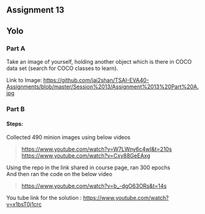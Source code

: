 ## Assignment 13
## Yolo

### Part A
Take an image of yourself, holding another object which is there in COCO data set (search for COCO classes to learn). 

Link to Image: https://github.com/jai2shan/TSAI-EVA40-Assignments/blob/master/Session%2013/Assignment%2013%20Part%20A.jpg

### Part B

#### Steps: 
Collected 490 minion images using below videos 
  > https://www.youtube.com/watch?v=W7LWny6c4wI&t=210s                
  > https://www.youtube.com/watch?v=Cxy88GeEAxg   
     
Using the repo in the link shared in course page, ran 300 epochs           
And then ran the code on the below video       
  > https://www.youtube.com/watch?v=b_-dgO63ORs&t=14s     
     
 You tube link for the solution : https://www.youtube.com/watch?v=x1bsT0j1crc
